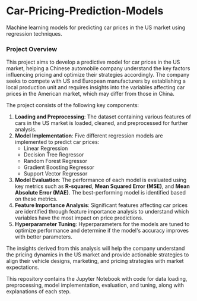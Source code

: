 # Car-Pricing-Prediction-Models
Machine learning models for predicting car prices in the US market using regression techniques.

### Project Overview

This project aims to develop a predictive model for car prices in the US market, helping a Chinese automobile company understand the key factors influencing pricing and optimize their strategies accordingly. The company seeks to compete with US and European manufacturers by establishing a local production unit and requires insights into the variables affecting car prices in the American market, which may differ from those in China.

The project consists of the following key components:

1. **Loading and Preprocessing**: The dataset containing various features of cars in the US market is loaded, cleaned, and preprocessed for further analysis.
2. **Model Implementation**: Five different regression models are implemented to predict car prices:
   - Linear Regression
   - Decision Tree Regressor
   - Random Forest Regressor
   - Gradient Boosting Regressor
   - Support Vector Regressor
3. **Model Evaluation**: The performance of each model is evaluated using key metrics such as **R-squared**, **Mean Squared Error (MSE)**, and **Mean Absolute Error (MAE)**. The best-performing model is identified based on these metrics.
4. **Feature Importance Analysis**: Significant features affecting car prices are identified through feature importance analysis to understand which variables have the most impact on price predictions.
5. **Hyperparameter Tuning**: Hyperparameters for the models are tuned to optimize performance and determine if the model's accuracy improves with better parameters.

The insights derived from this analysis will help the company understand the pricing dynamics in the US market and provide actionable strategies to align their vehicle designs, marketing, and pricing strategies with market expectations.

This repository contains the Jupyter Notebook with code for data loading, preprocessing, model implementation, evaluation, and tuning, along with explanations of each step.
